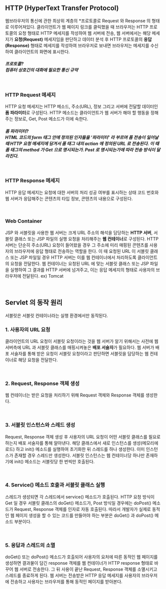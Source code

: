 ## HTTP (HyperText Transfer Protocol)
웹브라우저의 통신에 관한 최상위 계층의 *프로토콜로 Request 와 Response 의 형태로 이루어져있다.
클라이언트가 웹 페이지 링크를 클릭했을 때 브라우저는 HTTP 프로토콜의 요청 형태로 HTTP 메세지를 작성하여 웹 서버에 전송, 웹 서버에서는 해당 메세지가 <b>요청(Request)</b> 메세지임을 판단하고 데이터 분석 후 HTTP 프로토콜의 <b>응답(Response)</b> 형태로 메세지를 작성하여 브라우저로 보내면 브라우저는 메세지를 수신하여 클라이언트의 화면에 표시한다.
<h5> 프로토콜? <br>
컴퓨터 상호간의 대화에 필요한 통신 규약

<br>
<br>
<br>

### HTTP Request 메세지
HTTP 요청 메세지는 HTTP 메소드, 주소(URL), 정보 그리고 서버에 전달할 데이터인 <b>폼 파라미터</b>로 구성된다.
HTTP 메소드는 클라이언트가 웹 서버가 해야 할 행동을 정해주는 정보로, Get, Post 메소드가 이에 속한다.

<h5>폼 파라미터? <br>
HTML 코드의 form 태그 안에 정의된 인자들을 '파라미터' 라 부르며 폼 전송이 일어날 때 HTTP 요청 메세지에 담겨서 폼 태그 내의 action 에 정의된 URL 로 전송된다. 이 때 폼 태그의 method 가 Get 으로 명시되는가. Post 로 명시되는가에 따라 전송 방식이 달라진다.

<BR>
<br>
<br>

### HTTP Response 메세지
HTTP 응답 메세지는 요청에 대한 서버의 처리 성공 여부를 표시하는 상태 코드 번호와 웹 서버가 응답해주는 콘텐츠의 타입 정보, 콘텐츠의 내용으로 구성된다.

<BR>

### Web Container
JSP 와 서블릿을 사용한 웹 서버는 크게 URL 주소의 해석을 담당하는 <B>HTTP 서버</B>, 서블릿 클래스 또는 JSP 파일의 실행 요청을 처리해주는 <B>웹 컨테이너</B>로 구성된다.
HTTP 서버는 단순히 주소(URL) 요청이 들어왔을 경우 그 주소에 미리 매핑된 콘텐츠를 사용자의 브라우저에 응답 형태로 전송하는 역할을 한다. 이 때 요청된 URL 이 서블릿 클래스 또는 JSP 파일일 경우 HTTP 서버는 이를 웹 컨테이너에서 처리하도록 클라이언트의 요청을 전달한다.
웹 컨테이너는 요청된 URL 에 맞는 서블릿 클래스 또는 JSP 파일을 실행하여 그 결과를 HTTP 서버에 넘겨주고, 이는 응답 메세지의 형태로 사용자의 브라우저에 전달된다.
ex) Tomcat

<BR>

## Servlet 의 동작 원리
서블릿은 서블릿 컨테이너라는 실행 환경에서만 동작된다.

### 1. 사용자의 URL 요청
클라이언트의 URL 요청이 서블릿 요청이라는 것을 웹 서버가 알기 위해서는 사전에 웹 서버측에 URL 과 서블릿 클래스를 매핑시켜놓은 <B>배포 서술자</B>가 필요하다.
웹 서버가 배포 서술자를 통해 받은 요청이 서블릿 요청이라고 판단하면 서블릿을 담당하는 웹 컨테이너로 해당 요청을 전달한다.

<br>

### 2. Request, Response 객체 생성
웹 컨테이너는 받은 요청을 처리하기 위해 Request 객체와 Response 객체를 생성한다.

<br>

### 3. 서블릿 인스턴스와 스레드 생성
Request, Response 객체 생성 후 사용자의 URL 요청이 어떤 서블릿 클래스를 필요로 하는지 배포 서술자를 통해 알아낸다. 해당 클래스에서 새로 인스턴스를 생성(메모리에 로드) 하고 init() 메소드를 실행하여 초기화한 뒤 스레드를 하나 생성한다. 이미 인스턴스가 존재할 경우 스레드만 생성한다. 서블릿 인스턴스는 웹 컨테이너당 하나만 존재하기에 init() 메소드는 서블릿당 한 번씩만 호출된다.

<br>

### 4. Service() 메소드 호출과 서블릿 클래스 실행
스레드가 생성되면 각 스레드에서 service() 메소드가 호출된다. HTTP 요청 방식이 Get 일 경우 서블릿 클래스의 doGet() 메소드가, Post 방식일 경우에는 doPost() 메소드가 Request, Response 객체를 인자로 자동 호출된다. 따라서 개발자가 실제로 동적인 웹 페이지 생성을 할 수 있는 코드를 만들어야 하는 부분은 doGet() 과 doPost() 메소드 부분이다.

<br>

### 5. 응답과 스레드의 소멸
doGet() 또는 doPost() 메소드가 호출되어 사용자의 요처에 따른 동적인 웹 페이지를 생성하면 결과물이 담긴 response 객체를 웹 컨테이너가 HTTP response 형태로 바꾸어 웹 서버로 전송한다. 그 뒤 사용이 끝난 Request, Response 객체를 소멸시키고 스레드를 종료하게 된다. 웹 서버는 전송받은 HTTP 응답 메세지를 사용자의 브라우저에 전송하고 사용자는 브라우저를 통해 동적인 페이지를 받아본다.
